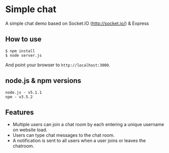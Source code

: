 # Simple chat 

A simple chat demo based on Socket.IO (http://socket.io/) & Express

## How to use

```
$ npm install
$ node server.js
```

And point your browser to `http://localhost:3000`.

## node.js & npm versions

```
node.js - v5.1.1
npm - v3.5.2
```

## Features

- Multiple users can join a chat room by each entering a unique username
on website load.
- Users can type chat messages to the chat room.
- A notification is sent to all users when a user joins or leaves
the chatroom.
